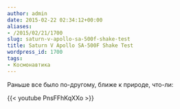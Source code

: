 ```yaml
---
author: admin
date: 2015-02-22 02:34:12+00:00
aliases:
- /2015/02/21/1700
slug: saturn-v-apollo-sa-500f-shake-test
title: Saturn V Apollo SA-500F Shake Test
wordpress_id: 1700
tags:
- Космонавтика
---
```


Раньше все было по-другому, ближе к природе, что-ли:

{{< youtube PnsFFhKqXXo >}}

<!--more-->

